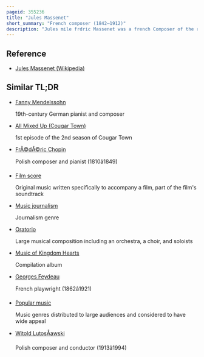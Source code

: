 ```yaml
---
pageid: 355236
title: "Jules Massenet"
short_summary: "French composer (1842–1912)"
description: "Jules mile frdric Massenet was a french Composer of the romantic Era best known for his Operas on which he wrote more than Thirty. The two most frequently staged are Manon and Werther. He also composed Oratorios Ballets orchestral Works incidental Music Piano Pieces Songs and other Music."
---
```


## Reference

- [Jules Massenet (Wikipedia)](https://en.wikipedia.org/?curid=355236)

## Similar TL;DR

- [Fanny Mendelssohn](/tldr/en/fanny-mendelssohn)

  19th-century German pianist and composer

- [All Mixed Up (Cougar Town)](/tldr/en/all-mixed-up-cougar-town)

  1st episode of the 2nd season of Cougar Town

- [FrÃ©dÃ©ric Chopin](/tldr/en/frederic-chopin)

  Polish composer and pianist (1810â1849)

- [Film score](/tldr/en/film-score)

  Original music written specifically to accompany a film, part of the film's soundtrack

- [Music journalism](/tldr/en/music-journalism)

  Journalism genre

- [Oratorio](/tldr/en/oratorio)

  Large musical composition including an orchestra, a choir, and soloists

- [Music of Kingdom Hearts](/tldr/en/music-of-kingdom-hearts)

  Compilation album

- [Georges Feydeau](/tldr/en/georges-feydeau)

  French playwright (1862â1921)

- [Popular music](/tldr/en/popular-music)

  Music genres distributed to large audiences and considered to have wide appeal

- [Witold LutosÅawski](/tldr/en/witold-lutosawski)

  Polish composer and conductor (1913â1994)
